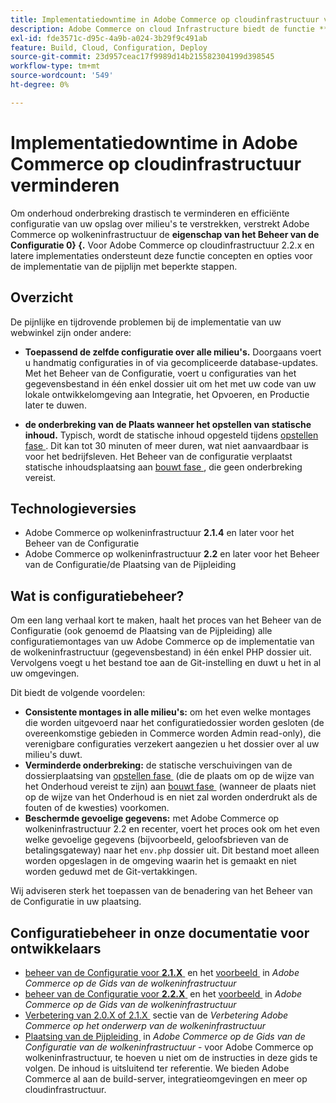 ```yaml
---
title: Implementatiedowntime in Adobe Commerce op cloudinfrastructuur verminderen
description: Adobe Commerce on cloud Infrastructure biedt de functie **Configuration Management** om de downtime van het onderhoud aanzienlijk te verminderen en een efficiënte configuratie van uw winkel in verschillende omgevingen te bieden. Voor Adobe Commerce op cloudinfrastructuur 2.2.x en latere implementaties ondersteunt deze functie concepten en opties voor de implementatie van de pijplijn met beperkte stappen.
exl-id: fde3571c-d95c-4a9b-a024-3b29f9c491ab
feature: Build, Cloud, Configuration, Deploy
source-git-commit: 23d957ceac17f9989d14b215582304199d398545
workflow-type: tm+mt
source-wordcount: '549'
ht-degree: 0%

---
```


# Implementatiedowntime in Adobe Commerce op cloudinfrastructuur verminderen

Om onderhoud onderbreking drastisch te verminderen en efficiënte configuratie van uw opslag over milieu&#39;s te verstrekken, verstrekt Adobe Commerce op wolkeninfrastructuur de **eigenschap van het Beheer van de Configuratie 0&rbrace; &lbrace;.** Voor Adobe Commerce op cloudinfrastructuur 2.2.x en latere implementaties ondersteunt deze functie concepten en opties voor de implementatie van de pijplijn met beperkte stappen.

## Overzicht

De pijnlijke en tijdrovende problemen bij de implementatie van uw webwinkel zijn onder andere:

* **Toepassend de zelfde configuratie over alle milieu&#39;s.** Doorgaans voert u handmatig configuraties in of via gecompliceerde database-updates. Met het Beheer van de Configuratie, voert u configuraties van het gegevensbestand in één enkel dossier uit om het met uw code van uw lokale ontwikkelomgeving aan Integratie, het Opvoeren, en Productie later te duwen.

* **de onderbreking van de Plaats wanneer het opstellen van statische inhoud.** Typisch, wordt de statische inhoud opgesteld tijdens [&#x200B; opstellen fase &#x200B;](https://experienceleague.adobe.com/nl/docs/commerce-cloud-service/user-guide/develop/deploy/process#deploy-phase-deploy-phase). Dit kan tot 30 minuten of meer duren, wat niet aanvaardbaar is voor het bedrijfsleven. Het Beheer van de configuratie verplaatst statische inhoudsplaatsing aan [&#x200B; bouwt fase &#x200B;](https://experienceleague.adobe.com/nl/docs/commerce-cloud-service/user-guide/develop/deploy/process#build-phase-build-phase), die geen onderbreking vereist.

## Technologieversies

* Adobe Commerce op wolkeninfrastructuur **2.1.4** en later voor het Beheer van de Configuratie
* Adobe Commerce op wolkeninfrastructuur **2.2** en later voor het Beheer van de Configuratie/de Plaatsing van de Pijpleiding

## Wat is configuratiebeheer?

Om een lang verhaal kort te maken, haalt het proces van het Beheer van de Configuratie (ook genoemd de Plaatsing van de Pijpleiding) alle configuratiemontages van uw Adobe Commerce op de implementatie van de wolkeninfrastructuur (gegevensbestand) in één enkel PHP dossier uit. Vervolgens voegt u het bestand toe aan de Git-instelling en duwt u het in al uw omgevingen.

Dit biedt de volgende voordelen:

* **Consistente montages in alle milieu&#39;s:** om het even welke montages die worden uitgevoerd naar het configuratiedossier worden gesloten (de overeenkomstige gebieden in Commerce worden Admin read-only), die verenigbare configuraties verzekert aangezien u het dossier over al uw milieu&#39;s duwt.
* **Verminderde onderbreking:** de statische verschuivingen van de dossierplaatsing van [&#x200B; opstellen fase &#x200B;](https://experienceleague.adobe.com/nl/docs/commerce-cloud-service/user-guide/develop/deploy/process#deploy-phase-deploy-phase) (die de plaats om op de wijze van het Onderhoud vereist te zijn) aan [&#x200B; bouwt fase &#x200B;](https://experienceleague.adobe.com/nl/docs/commerce-cloud-service/user-guide/develop/deploy/process#build-phase-build-phase) (wanneer de plaats niet op de wijze van het Onderhoud is en niet zal worden onderdrukt als de fouten of de kwesties) voorkomen.
* **Beschermde gevoelige gegevens:** met Adobe Commerce op wolkeninfrastructuur 2.2 en recenter, voert het proces ook om het even welke gevoelige gegevens (bijvoorbeeld, geloofsbrieven van de betalingsgateway) naar het `env.php` dossier uit. Dit bestand moet alleen worden opgeslagen in de omgeving waarin het is gemaakt en niet worden geduwd met de Git-vertakkingen.

Wij adviseren sterk het toepassen van de benadering van het Beheer van de Configuratie in uw plaatsing.

## Configuratiebeheer in onze documentatie voor ontwikkelaars

* [&#x200B; beheer van de Configuratie voor **2.1.X** &#x200B;](https://experienceleague.adobe.com/docs/commerce-cloud-service/user-guide/configure-store/store-settings.html?lang=nl-NL) en het [&#x200B; voorbeeld &#x200B;](https://experienceleague.adobe.com/docs/commerce-cloud-service/user-guide/configure-store/store-settings.html?lang=nl-NL) in *Adobe Commerce op de Gids van de wolkeninfrastructuur*
* [&#x200B; beheer van de Configuratie voor **2.2.X** &#x200B;](https://experienceleague.adobe.com/docs/commerce-cloud-service/user-guide/configure-store/store-settings.html?lang=nl-NL) en het [&#x200B; voorbeeld &#x200B;](https://experienceleague.adobe.com/docs/commerce-cloud-service/user-guide/configure-store/store-settings.html?lang=nl-NL) in *Adobe Commerce op de Gids van de wolkeninfrastructuur*
* [&#x200B; Verbetering van 2.0.X of 2.1.X &#x200B;](https://experienceleague.adobe.com/docs/commerce-cloud-service/user-guide/develop/upgrade/commerce-version.html?lang=nl-NL#upgrade-from-older-versions) sectie van de *Verbetering Adobe Commerce op het onderwerp van de wolkeninfrastructuur*
* [&#x200B; Plaatsing van de Pijpleiding &#x200B;](https://experienceleague.adobe.com/docs/commerce-operations/configuration-guide/deployment/overview.html?lang=nl-NL) in *Adobe Commerce op de Gids van de Configuratie van de wolkeninfrastructuur* - voor Adobe Commerce op wolkeninfrastructuur, te hoeven u niet om de instructies in deze gids te volgen. De inhoud is uitsluitend ter referentie. We bieden Adobe Commerce al aan de build-server, integratieomgevingen en meer op cloudinfrastructuur.
